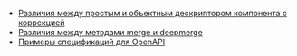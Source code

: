 - [Различия между простым и объектным дескриптором компонента с коррекцией](TODO) 
- [Различия между методами merge и deepmerge](TODO)
- [Примеры спецификаций для OpenAPI](TODO)         